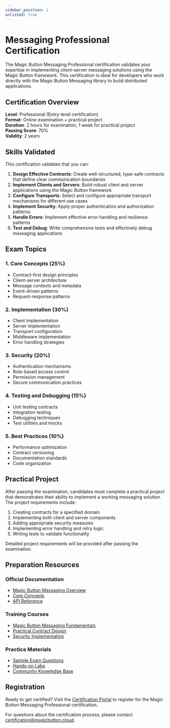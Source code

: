 ```yaml
---
sidebar_position: 2
unlisted: true
---
```


# Messaging Professional Certification

The Magic Button Messaging Professional certification validates your expertise in implementing client-server messaging solutions using the Magic Button framework. This certification is ideal for developers who work directly with the Magic Button Messaging library to build distributed applications.

## Certification Overview

**Level**: Professional (Entry-level certification)  
**Format**: Online examination + practical project  
**Duration**: 2 hours for examination, 1 week for practical project  
**Passing Score**: 70%  
**Validity**: 2 years  

## Skills Validated

This certification validates that you can:

1. **Design Effective Contracts**: Create well-structured, type-safe contracts that define clear communication boundaries
2. **Implement Clients and Servers**: Build robust client and server applications using the Magic Button framework
3. **Configure Transports**: Select and configure appropriate transport mechanisms for different use cases
4. **Implement Security**: Apply proper authentication and authorization patterns
5. **Handle Errors**: Implement effective error handling and resilience patterns
6. **Test and Debug**: Write comprehensive tests and effectively debug messaging applications

## Exam Topics

### 1. Core Concepts (25%)
- Contract-first design principles
- Client-server architecture
- Message contexts and metadata
- Event-driven patterns
- Request-response patterns

### 2. Implementation (30%)
- Client implementation
- Server implementation
- Transport configuration
- Middleware implementation
- Error handling strategies

### 3. Security (20%)
- Authentication mechanisms
- Role-based access control
- Permission management
- Secure communication practices

### 4. Testing and Debugging (15%)
- Unit testing contracts
- Integration testing
- Debugging techniques
- Test utilities and mocks

### 5. Best Practices (10%)
- Performance optimization
- Contract versioning
- Documentation standards
- Code organization

## Practical Project

After passing the examination, candidates must complete a practical project that demonstrates their ability to implement a working messaging solution. The project requirements include:

1. Creating contracts for a specified domain
2. Implementing both client and server components
3. Adding appropriate security measures
4. Implementing error handling and retry logic
5. Writing tests to validate functionality

Detailed project requirements will be provided after passing the examination.

## Preparation Resources

### Official Documentation
- [Magic Button Messaging Overview](../messaging/overview.md)
- [Core Concepts](../messaging/core-concepts/contracts.md)
- [API Reference](../messaging/api/client.md)

### Training Courses
- [Magic Button Messaging Fundamentals](https://training.magicbutton.cloud/messaging-fundamentals)
- [Practical Contract Design](https://training.magicbutton.cloud/contract-design)
- [Security Implementation](https://training.magicbutton.cloud/security-basics)

### Practice Materials
- [Sample Exam Questions](https://certification.magicbutton.cloud/practice/messaging-professional)
- [Hands-on Labs](https://certification.magicbutton.cloud/labs/messaging-professional)
- [Community Knowledge Base](https://community.magicbutton.cloud/certification/resources)

## Registration

Ready to get certified? Visit the [Certification Portal](https://certification.magicbutton.cloud) to register for the Magic Button Messaging Professional certification.

For questions about the certification process, please contact [certification@magicbutton.cloud](mailto:certification@magicbutton.cloud).